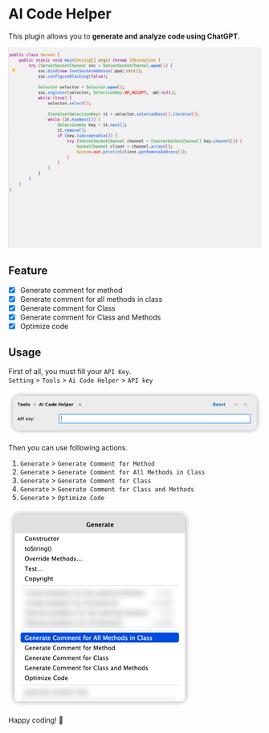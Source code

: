 # AI Code Helper

This plugin allows you to **generate and analyze code using ChatGPT**.

![demo](./doc/assets/img/demo.gif)

## Feature

- [x] Generate comment for method
- [x] Generate comment for all methods in class
- [x] Generate comment for Class
- [x] Generate comment for Class and Methods
- [x] Optimize code

## Usage

First of all, you must fill your `API Key`.  
`Setting` > `Tools` > `Ai Code Helper` > `API key`

![apikey](./doc/assets/img/apikey.png)

Then you can use following actions.

1. `Generate` > `Generate Comment for Method`
2. `Generate` > `Generate Comment for All Methods in Class`
3. `Generate` > `Generate Comment for Class`
4. `Generate` > `Generate Comment for Class and Methods`
5. `Generate` > `Optimize Code`

![commands](./doc/assets/img/commands.png)

Happy coding! 🎉